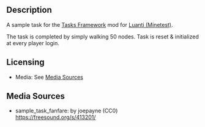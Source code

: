 
## Description

A sample task for the [Tasks Framework](https://content.luanti.org/packages/AntumDeluge/tasks/) mod
for [Luanti (Minetest)](https://luanti.org/).

The task is completed by simply walking 50 nodes. Task is reset & initialized at every player login.


## Licensing

- Media: See [Media Sources](#Media_Sources)


## Media Sources

- sample_task_fanfare: by joepayne (CC0) https://freesound.org/s/413201/
